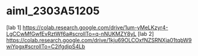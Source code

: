 # aiml_2303A51205
[lab 1] https://colab.research.google.com/drive/1um-yMeLKzyr4-LgCCwMfGwfEvRztWf6a#scrollTo=q-nNUKMZY8yL
[lab 2] https://colab.research.google.com/drive/1kju69OLCOxfNZSRNXja01tqbW9wiYpgx#scrollTo=C2ifgdjpS4Lb 
